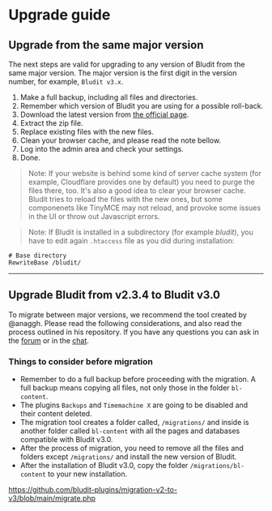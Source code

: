 # Upgrade guide
<!-- position: 4 -->

<h2 id="upgrade-from-major-version">Upgrade from the same major version</h2>

The next steps are valid for upgrading to any version of Bludit from the same major version. The major version is the first digit in the version number, for example, `Bludit v3.x`.

1. Make a full backup, including all files and directories.
2. Remember which version of Bludit you are using for a possible roll-back.
3. Download the latest version from [the official page](https://www.bludit.com).
4. Extract the zip file.
5. Replace existing files with the new files.
6. Clean your browser cache, and please read the note bellow.
7. Log into the admin area and check your settings.
8. Done.

> Note: If your website is behind some kind of server cache system (for example, Cloudflare provides one by default) you need to purge the files there, too. It's also a good idea to clear your browser cache. Bludit tries to reload the files with the new ones, but some componenets like TinyMCE may not reload, and provoke some issues in the UI or throw out Javascript errors.

> Note: If Bludit is installed in a subdirectory (for example _bludit_), you have to edit again `.htaccess` file as you did during installation:
```
# Base directory
RewriteBase /bludit/
```

---

<h2 id="upgrade-from-bludit-2-to-bludit-3">Upgrade Bludit from v2.3.4 to Bludit v3.0</h2>

To migrate between major versions, we recommend the tool created by @anaggh. Please read the following considerations, and also read the process outlined in his repository. If you have any questions you can ask in the [forum](https://forum.bludit.org) or in the [chat](https://gitter.im/bludit/support).

### Things to consider before migration

- Remember to do a full backup before proceeding with the migration. A full backup means copying all files, not only those in the folder `bl-content`.
- The plugins `Backups` and `Timemachine X` are going to be disabled and their content deleted.
- The migration tool creates a folder called, `/migrations/` and inside is another folder called `bl-content` with all the pages and databases compatible with Bludit v3.0.
- After the process of migration, you need to remove all the files and folders except `/migrations/` and install the new version of Bludit.
- After the installation of Bludit v3.0, copy the folder `/migrations/bl-content` to your new installation.

https://github.com/bludit-plugins/migration-v2-to-v3/blob/main/migrate.php
